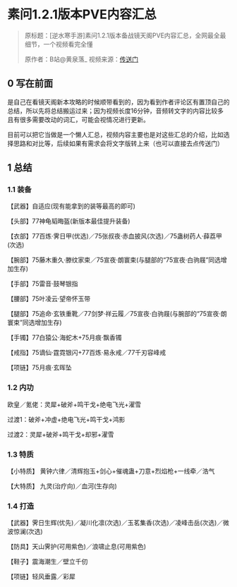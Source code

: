 # 素问1.2.1版本PVE内容汇总

> 原标题：[逆水寒手游]素问1.2.1版本备战镜天阁PVE内容汇总，全网最全最细节，一个视频看完全懂
> 
> 原作者：B站@黄泉落_ 视频来源：[传送门](https://www.bilibili.com/video/BV1vc41167GR)

## 0 写在前面

是自己在看镜天阁新本攻略的时候顺带看到的，因为看到作者评论区有置顶自己的总结，所以先将总结搬运过来；因为视频长度16分钟，音频转文字的内容比较多且有很多需要改动的词汇，可能会视情况进行更新。

目前可以把它当做是一个懒人汇总，视频内容主要也是对这些汇总的介绍，比如选择思路和对比等，后续如果有需求会将文字版转上来（也可以直接去点传送门）

## 1 总结
### 1.1 装备
【武器】自适应(现有能拿到的装等最高的即可)

【头部】77神龟韬晦盔(新版本最佳提升装备)

【衣部】77百炼·霁日甲(优选)／75张叔夜·赤血披风(次选)／75蛊树药人·薛荔甲(次选)

【腕部】75藤木重久·滕纹家束／75宣夜·朗寰束(与腿部的“75宣夜·白驹屐”同选增加生存)

【手部】75雷音·鼓琴银指

【腰部】75叶凌云·望帝怀玉带

【腿部】75追命·玄铁重靴／77剑梦·祥云履／75宣夜·白驹屐(与腕部的“75宣夜·朗寰束”同选增加生存)

【手镯】77白猿公·海蛇木+75月痕·飘香镯

【戒指】75谪仙·霆霓银闪+77百炼·易永戒／77千刃容峰戒

【项链】75月痕·玄晖坠

### 1.2 内功

欧皇／氪佬：灵犀+破斧+鸣干戈+绝电飞光+濯雪

过渡1：破斧+冲虚+绝电飞光+鸣干戈+鸿影

过渡2：灵犀+破斧+鸣干戈+却邪+濯雪

### 1.3 特质
【小特质】
黄钟六律／清辉抱玉+剑心+催魂蛊+刀意+烈焰枪+一线牵／浩气

【大特质】
九灵(治疗向)／血河(生存向)

### 1.4 打造

【武器】霁日生辉(优先)／凝川化凛(次选)／玉茗集香(次选)／凌峰击岳(次选)／微波惊澜(次选)

【防具】天山霁护(可用紫色)／浪啸止息(可用紫色)

【鞋子】震海潮生／壁立千仞

【项链】轻风垂露／彩犀

